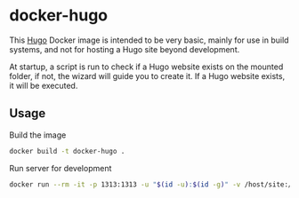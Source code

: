 # docker-hugo

This [Hugo](https://gohugo.io/) Docker image is intended to be very basic, mainly for use in build systems, and not for hosting a Hugo site beyond development.

At startup, a script is run to check if a Hugo website exists on the mounted folder, if not, the wizard will guide you to create it. If a Hugo website exists, it will be executed.

## Usage

Build the image

```bash
docker build -t docker-hugo .
```

Run server for development

```bash
docker run --rm -it -p 1313:1313 -u "$(id -u):$(id -g)" -v /host/site:/site docker-hugo server --bind 0.0.0.0
```
